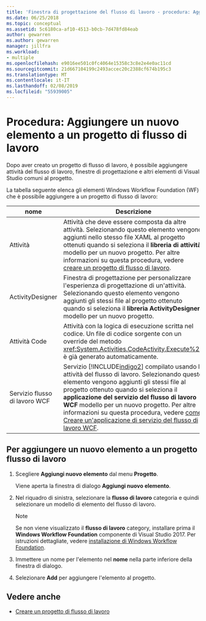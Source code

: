 ```yaml
---
title: 'Finestra di progettazione del flusso di lavoro - procedura: Aggiungere un nuovo elemento a un progetto flusso di lavoro'
ms.date: 06/25/2018
ms.topic: conceptual
ms.assetid: 5c6180ca-af10-4513-b0cb-7d478fd84eab
author: gewarren
ms.author: gewarren
manager: jillfra
ms.workload:
- multiple
ms.openlocfilehash: e9016ee501c0fc4064e15358c3c8e2e4e0ac11cd
ms.sourcegitcommit: 21d667104199c2493accec20c2388cf674b195c3
ms.translationtype: MT
ms.contentlocale: it-IT
ms.lasthandoff: 02/08/2019
ms.locfileid: "55939005"
---
```

# <a name="how-to-add-a-new-item-to-a-workflow-project"></a>Procedura: Aggiungere un nuovo elemento a un progetto di flusso di lavoro

Dopo aver creato un progetto di flusso di lavoro, è possibile aggiungere attività del flusso di lavoro, finestre di progettazione e altri elementi di Visual Studio comuni al progetto.

La tabella seguente elenca gli elementi Windows Workflow Foundation (WF) che è possibile aggiungere a un progetto di flusso di lavoro:


| nome | Descrizione |
|-| - |
| Attività | Attività che deve essere composta da altre attività. Selezionando questo elemento vengono aggiunti nello stesso file XAML al progetto ottenuti quando si seleziona il **libreria di attività** modello per un nuovo progetto. Per altre informazioni su questa procedura, vedere [creare un progetto di flusso di lavoro](creating-a-workflow-project.md). |
| ActivityDesigner | Finestra di progettazione per personalizzare l'esperienza di progettazione di un'attività. Selezionando questo elemento vengono aggiunti gli stessi file al progetto ottenuto quando si seleziona il **libreria ActivityDesigner** modello per un nuovo progetto. |
| Attività Code | Attività con la logica di esecuzione scritta nel codice. Un file di codice sorgente con un override del metodo <xref:System.Activities.CodeActivity.Execute%2A> è già generato automaticamente. |
| Servizio flusso di lavoro WCF | Servizio [!INCLUDE[indigo2](../workflow-designer/includes/indigo2_md.md)] compilato usando le attività del flusso di lavoro. Selezionando questo elemento vengono aggiunti gli stessi file al progetto ottenuto quando si seleziona il **applicazione del servizio del flusso di lavoro WCF** modello per un nuovo progetto. Per altre informazioni su questa procedura, vedere [come: Creare un'applicazione di servizio del flusso di lavoro WCF](/visualstudio/workflow-designer/creating-a-workflow-project). |

## <a name="to-add-a-new-item-to-a-workflow-project"></a>Per aggiungere un nuovo elemento a un progetto flusso di lavoro

1. Scegliere **Aggiungi nuovo elemento** dal menu **Progetto**.

   Viene aperta la finestra di dialogo **Aggiungi nuovo elemento**.

1. Nel riquadro di sinistra, selezionare la **flusso di lavoro** categoria e quindi selezionare un modello di elemento del flusso di lavoro.

   > [!NOTE]
   > Se non viene visualizzato il **flusso di lavoro** category, installare prima il **Windows Workflow Foundation** componente di Visual Studio 2017. Per istruzioni dettagliate, vedere [installazione di Windows Workflow Foundation](developing-applications-with-the-workflow-designer.md#install-windows-workflow-foundation).

1. Immettere un nome per l'elemento nel **nome** nella parte inferiore della finestra di dialogo.

1. Selezionare **Add** per aggiungere l'elemento al progetto.

## <a name="see-also"></a>Vedere anche

- [Creare un progetto di flusso di lavoro](../workflow-designer/creating-a-workflow-project.md)
